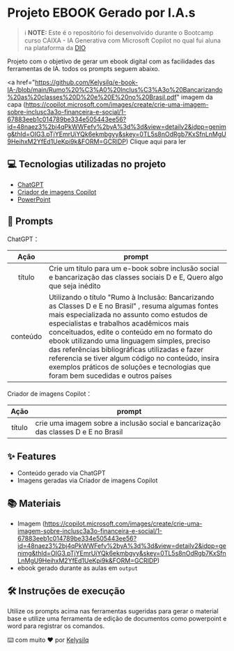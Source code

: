 # Projeto EBOOK Gerado por I.A.s


 > ℹ️ **NOTE:** Este é o repositório foi desenvolvido durante o Bootcamp curso CAIXA - IA Generativa com Microsoft Copilot no qual fui aluna na plataforma da [DIO](https://dio.me)

Projeto com o objetivo de gerar um ebook digital com as facilidades das ferramentas de IA. todos os prompts
seguem abaixo.

<a href="https://github.com/Kelysilq/e-book-IA-/blob/main/Rumo%20%C3%A0%20Inclus%C3%A3o%20Bancarizando%20as%20classes%20D%20e%20E%20no%20Brasil.pdf" imagem da capa (https://copilot.microsoft.com/images/create/crie-uma-imagem-sobre-inclusc3a3o-financeira-e-social/1-67883eeb1c014789be334e505443ee56?id=48naez3%2bj4qPkWWFefv%2byA%3d%3d&view=detailv2&idpp=genimg&thId=OIG3.pTjYEmrUiYQk6ekmbgyy&skey=0TL5s8nOdRgb7KxSfnLnMgU9HeihxM2YfEd1UeKpi9k&FORM=GCRIDP) Clique aqui para ler</a>

## 💻 Tecnologias utilizadas no projeto

- [ChatGPT](https://chat.openai.com/) 
- [ Criador de imagens Copilot](https://copilot.microsoft.com/images/create?cc=st&msockid=3513dbe3604c66de2bd9ce95612e6713])
- [PowerPoint](https://www.microsoft.com/en/microsoft-365/powerpoint)

## 🧠 Prompts


ChatGPT：

|   Ação   | prompt                                                                                                                                                                                                                                                                         |
| :------: | ------------------------------------------------------------------------------------------------------------------------------------------------------------------------------------------------------------------------------------------------------------------------------ |
|  título  | Crie um título para um e-book sobre inclusão social e bancarização das classes sociais D e E, Quero algo que seja inédito                       |
| conteúdo | Utilizando o título "Rumo à Inclusão: Bancarizando as Classes D e E no Brasil" , resuma algumas fontes mais especializada no assunto como estudos de especialistas e trabalhos acadêmicos mais conceituados, edite o conteúdo em no formato do ebook utilizando uma linguagem simples, preciso das referências bibliográficas utilizadas e fazer referencia se tiver algum código no conteúdo, insira exemplos práticos de soluções e tecnologias que foram bem sucedidas e outros países

Criador de imagens Copilot：

|  Ação  | prompt                                                                                 |
| :----: | -------------------------------------------------------------------------------------- |
| título | crie uma imagem sobre a inclusão social e bancarização das classes D e E no Brasil |

## ✨ Features

- Conteúdo gerado via ChatGPT
- Imagens geradas via Criador de imagens Copilot

## 📚 Materiais

- Imagem (https://copilot.microsoft.com/images/create/crie-uma-imagem-sobre-inclusc3a3o-financeira-e-social/1-67883eeb1c014789be334e505443ee56?id=48naez3%2bj4qPkWWFefv%2byA%3d%3d&view=detailv2&idpp=genimg&thId=OIG3.pTjYEmrUiYQk6ekmbgyy&skey=0TL5s8nOdRgb7KxSfnLnMgU9HeihxM2YfEd1UeKpi9k&FORM=GCRIDP)
- ebook gerado durante as aulas em `output`

## 🛠️ Instruções de execução

Utilize os prompts acima nas ferramentas sugeridas para gerar o material base e utilize uma ferramenta de edição de documentos como powerpoint e word para registrar os comandos.


⌨️ com muito ❤️ por [Kelysilq](https://github.com/Kelysilq)
